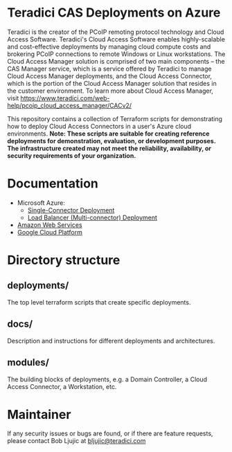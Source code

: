 # Teradici CAS Deployments on Azure
Teradici is the creator of the PCoIP remoting protocol technology and Cloud Access Software. Teradici's Cloud Access Software enables highly-scalable and cost-effective deployments by managing cloud compute costs and brokering PCoIP connections to remote Windows or Linux workstations. The Cloud Access Manager solution is comprised of two main components – the CAS Manager service, which is a service offered by Teradici to manage Cloud Access Manager deployments, and the Cloud Access Connector, which is the portion of the Cloud Access Manager solution that resides in the customer environment.  To learn more about Cloud Access Manager, visit https://www.teradici.com/web-help/pcoip_cloud_access_manager/CACv2/

This repository contains a collection of Terraform scripts for demonstrating how to deploy Cloud Access Connectors in a user's Azure cloud environments. __Note: These scripts are suitable for creating reference deployments for demonstration, evaluation, or development purposes. The infrastructure created may not meet the reliability, availability, or security requirements of your organization.__

# Documentation
- Microsoft Azure:
  - [Single-Connector Deployment](https://github.com/teradici/Azure_Deployments/blob/master/terraform-deployments/docs/README-azure-single-deployment.md)
  - [Load Balancer (Multi-connector) Deployment](https://github.com/teradici/Azure_Deployments/blob/master/terraform-deployments/docs/README-azure-load-balancer.md)
- [Amazon Web Services](https://github.com/teradici/cloud_deployment_scripts/blob/master/docs/aws/README.md)
- [Google Cloud Platform](https://github.com/teradici/cloud_deployment_scripts/blob/master/docs/gcp/README.md)

# Directory structure
## deployments/
The top level terraform scripts that create specific deployments.

## docs/
Description and instructions for different deployments and architectures.

## modules/
The building blocks of deployments, e.g. a Domain Controller, a Cloud Access
Connector, a Workstation, etc.


# Maintainer
If any security issues or bugs are found, or if there are feature requests, please contact Bob Ljujic at bljujic@teradici.com
